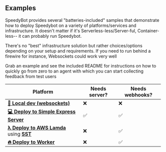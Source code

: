 ## Examples

SpeedyBot provides several "batteries-included" samples that demonstrate how to deploy Speedybot on a variety of platforms/services and infrastructure. It doesn't matter if it's Serverless-less/Server-ful, Container-less-- it can probably run Speedybot.

There's no "best" infrastructure solution but rather choices/options depending on your setup and requirements. If you need to run behind a firewire for instance, Websockets could work very well

Grab an example and see the included README for instructions on how to quickly go from zero to an agent with which you can start collecting feedback from test users

| Platform                                                                                                                                       | Needs server? | Needs webhooks? |
| ---------------------------------------------------------------------------------------------------------------------------------------------- | ------------- | --------------- |
| **[🔌 Local dev (websockets)](https://github.com/valgaze/speedybot-mini/blob/deploy/examples/speedybot-starter/README.md)**                    | ❌            | ❌              |
| **[💻 Deploy to Simple Express Server](https://github.com/valgaze/speedybot-mini/blob/deploy/examples/simple-server/README.md)**               | ✅            | ✅              |
| **[λ Deploy to AWS Lamda](https://github.com/valgaze/speedybot-mini/blob/deploy/examples/lambda/README.md)** using **[SST](https://sst.dev/)** | ❌            | ✅              |
| **[🔥 Deploy to Worker](https://github.com/valgaze/speedybot-mini/blob/deploy/examples/worker/README.md)**                                     | ❌            | ✅              |
